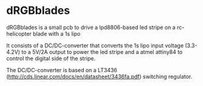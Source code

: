 dRGBblades
==========

dRGBblades is a small pcb to drive a lpd8806-based led stripe on a rc-helicopter blade with a 1s lipo

It consists of a DC/DC-converter that converts the 1s lipo input voltage (3.3-4.2V) to a 5V/2A output
to power the led stripe and a atmel attiny84 to control the digital side of the stripe.

The DC/DC-converter is based on a LT3436 (http://cds.linear.com/docs/en/datasheet/3436fa.pdf) switching
regulator.
